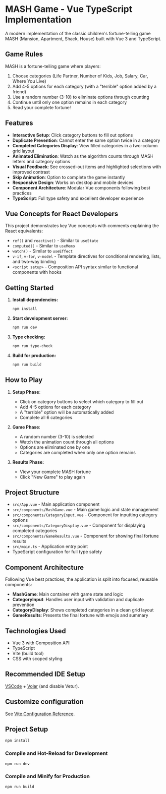 # MASH Game - Vue TypeScript Implementation

A modern implementation of the classic children's fortune-telling game MASH (Mansion, Apartment, Shack, House) built with Vue 3 and TypeScript.

## Game Rules

MASH is a fortune-telling game where players:
1. Choose categories (Life Partner, Number of Kids, Job, Salary, Car, Where You Live)
2. Add 4-5 options for each category (with a "terrible" option added by a friend)
3. Use a random number (3-10) to eliminate options through counting
4. Continue until only one option remains in each category
5. Read your complete fortune!

## Features

- **Interactive Setup**: Click category buttons to fill out options
- **Duplicate Prevention**: Cannot enter the same option twice in a category
- **Completed Categories Display**: View filled categories in a two-column grid layout
- **Animated Elimination**: Watch as the algorithm counts through MASH letters and category options
- **Visual Feedback**: See crossed-out items and highlighted selections with improved contrast
- **Skip Animation**: Option to complete the game instantly
- **Responsive Design**: Works on desktop and mobile devices
- **Component Architecture**: Modular Vue components following best practices
- **TypeScript**: Full type safety and excellent developer experience

## Vue Concepts for React Developers

This project demonstrates key Vue concepts with comments explaining the React equivalents:

- `ref()` and `reactive()` - Similar to `useState`
- `computed()` - Similar to `useMemo`
- `watch()` - Similar to `useEffect`
- `v-if`, `v-for`, `v-model` - Template directives for conditional rendering, lists, and two-way binding
- `<script setup>` - Composition API syntax similar to functional components with hooks

## Getting Started

1. **Install dependencies:**
   ```bash
   npm install
   ```

2. **Start development server:**
   ```bash
   npm run dev
   ```

3. **Type checking:**
   ```bash
   npm run type-check
   ```

4. **Build for production:**
   ```bash
   npm run build
   ```

## How to Play

1. **Setup Phase:**
   - Click on category buttons to select which category to fill out
   - Add 4-5 options for each category
   - A "terrible" option will be automatically added
   - Complete all 6 categories

2. **Game Phase:**
   - A random number (3-10) is selected
   - Watch the animation count through all options
   - Options are eliminated one by one
   - Categories are completed when only one option remains

3. **Results Phase:**
   - View your complete MASH fortune
   - Click "New Game" to play again

## Project Structure

- `src/App.vue` - Main application component
- `src/components/MashGame.vue` - Main game logic and state management
- `src/components/CategoryInput.vue` - Component for inputting category options
- `src/components/CategoryDisplay.vue` - Component for displaying completed categories
- `src/components/GameResults.vue` - Component for showing final fortune results
- `src/main.ts` - Application entry point
- TypeScript configuration for full type safety

## Component Architecture

Following Vue best practices, the application is split into focused, reusable components:

- **MashGame**: Main container with game state and logic
- **CategoryInput**: Handles user input with validation and duplicate prevention
- **CategoryDisplay**: Shows completed categories in a clean grid layout
- **GameResults**: Presents the final fortune with emojis and summary

## Technologies Used

- Vue 3 with Composition API
- TypeScript
- Vite (build tool)
- CSS with scoped styling

## Recommended IDE Setup

[VSCode](https://code.visualstudio.com/) + [Volar](https://marketplace.visualstudio.com/items?itemName=Vue.volar) (and disable Vetur).

## Customize configuration

See [Vite Configuration Reference](https://vite.dev/config/).

## Project Setup

```sh
npm install
```

### Compile and Hot-Reload for Development

```sh
npm run dev
```

### Compile and Minify for Production

```sh
npm run build
```
